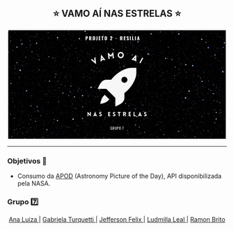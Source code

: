 <h2 align="center">⭐️ VAMO AÍ NAS ESTRELAS ⭐️</h1> 

<p align="center">
  <img src="NASA_API.png">
</p>

***

### Objetivos 📖
* Consumo da [APOD](https://apod.nasa.gov/apod/astropix.html) (Astronomy Picture of the Day), API disponibilizada pela NASA.

### Grupo 7️⃣ 
<p align="center">
  <a href="https://github.com/D20go/JogoResilia"> Ana Luiza </a> |
  <a href="https://github.com/serenozin/JogoResilia"> Gabriela Turquetti </a> |
  <a href="https://github.com/tsffarias/JogoResilia"> Jefferson Felix </a> |
  <a href="https://github.com/tsffarias/JogoResilia"> Ludmilla Leal </a> |
  <a href="https://github.com/tsffarias/JogoResilia"> Ramon Brito</a>
</p>
